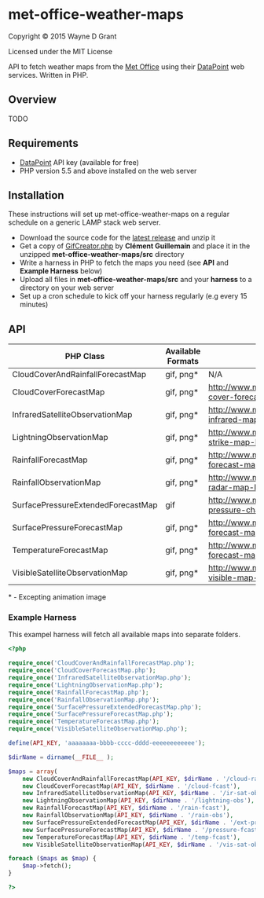 # met-office-weather-maps

Copyright © 2015 Wayne D Grant

Licensed under the MIT License

API to fetch weather maps from the [Met Office](http://www.metoffice.gov.uk) using their [DataPoint](http://www.metoffice.gov.uk/datapoint) web services. Written in PHP.

## Overview

TODO

## Requirements

* [DataPoint](http://www.metoffice.gov.uk/datapoint) API key (available for free)
* PHP version 5.5 and above installed on the web server

## Installation

These instructions will set up met-office-weather-maps on a regular schedule on a generic LAMP stack web server.

* Download the source code for the [latest release](https://github.com/waynedgrant/met-office-weather-maps/releases) and unzip it
* Get a copy of [GifCreator.php](https://github.com/Sybio/GifCreator/blob/master/src/GifCreator/GifCreator.php) by **Clément Guillemain** and place it in the unzipped **met-office-weather-maps/src** directory
* Write a harness in PHP to fetch the maps you need (see **API** and **Example Harness** below)
* Upload all files in **met-office-weather-maps/src** and your **harness** to a directory on your web server
* Set up a cron schedule to kick off your harness regularly (e.g every 15 minutes)

## API

| PHP Class                          | Available Formats | DataPoint Reference                                                            |
|------------------------------------|-------------------|--------------------------------------------------------------------------------|
| CloudCoverAndRainfallForecastMap   | gif, png*         | N/A                                                                            |
| CloudCoverForecastMap              | gif, png*         | http://www.metoffice.gov.uk/datapoint/product/cloud-cover-forecast-map-layer   |
| InfraredSatelliteObservationMap    | gif, png*         | http://www.metoffice.gov.uk/datapoint/product/satellite-infrared-map-layer     |
| LightningObservationMap            | gif, png*         | http://www.metoffice.gov.uk/datapoint/product/lightning-strike-map-layer       |
| RainfallForecastMap                | gif, png*         | http://www.metoffice.gov.uk/datapoint/product/precipitation-forecast-map-layer |
| RainfallObservationMap             | gif, png*         | http://www.metoffice.gov.uk/datapoint/product/rainfall-radar-map-layer         |
| SurfacePressureExtendedForecastMap | gif               | http://www.metoffice.gov.uk/datapoint/product/surface-pressure-charts          |
| SurfacePressureForecastMap         | gif, png*         | http://www.metoffice.gov.uk/datapoint/product/pressure-forecast-map-layer      |
| TemperatureForecastMap             | gif, png*         | http://www.metoffice.gov.uk/datapoint/product/temperature-forecast-map-layer   |
| VisibleSatelliteObservationMap     | gif, png*         | http://www.metoffice.gov.uk/datapoint/product/satellite-visible-map-layer      |

\* - Excepting animation image

### Example Harness

This exampel harness will fetch all available maps into separate folders.

```php
<?php

require_once('CloudCoverAndRainfallForecastMap.php');
require_once('CloudCoverForecastMap.php');
require_once('InfraredSatelliteObservationMap.php');
require_once('LightningObservationMap.php');
require_once('RainfallForecastMap.php');
require_once('RainfallObservationMap.php');
require_once('SurfacePressureExtendedForecastMap.php');
require_once('SurfacePressureForecastMap.php');
require_once('TemperatureForecastMap.php');
require_once('VisibleSatelliteObservationMap.php');

define(API_KEY, 'aaaaaaaa-bbbb-cccc-dddd-eeeeeeeeeeee');

$dirName = dirname(__FILE__ );

$maps = array(
    new CloudCoverAndRainfallForecastMap(API_KEY, $dirName . '/cloud-rain-fcast'),
    new CloudCoverForecastMap(API_KEY, $dirName . '/cloud-fcast'),
    new InfraredSatelliteObservationMap(API_KEY, $dirName . '/ir-sat-obs'),
    new LightningObservationMap(API_KEY, $dirName . '/lightning-obs'),
    new RainfallForecastMap(API_KEY, $dirName . '/rain-fcast'),
    new RainfallObservationMap(API_KEY, $dirName . '/rain-obs'),
    new SurfacePressureExtendedForecastMap(API_KEY, $dirName . '/ext-pressure-fcast'),
    new SurfacePressureForecastMap(API_KEY, $dirName . '/pressure-fcast'),
    new TemperatureForecastMap(API_KEY, $dirName . '/temp-fcast'),
    new VisibleSatelliteObservationMap(API_KEY, $dirName . '/vis-sat-obs'));

foreach ($maps as $map) {
    $map->fetch();
}

?>
```

